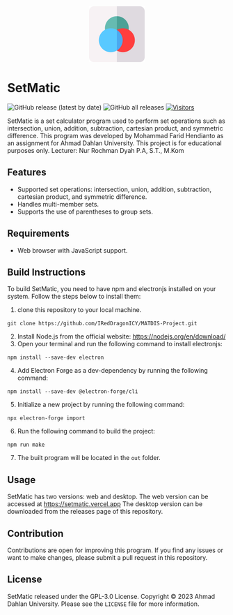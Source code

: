 <p align="center">
  <img src="./lib/imgs/icon/icon.png" width="128" height="128" alt="SetMatic">
</p>

# SetMatic
![GitHub release (latest by date)](https://img.shields.io/github/v/release/IRedDragonICY/MATDIS-Project?style=flat-square)
![GitHub all releases](https://img.shields.io/github/downloads/IRedDragonICY/MATDIS-Project/total?style=flat-square)
[![Visitors](https://api.visitorbadge.io/api/visitors?path=https%3A%2F%2Fgithub.com%2FIRedDragonICY%2FMATDIS-Project&label=Visitors&countColor=%23263759)](https://visitorbadge.io/status?path=https%3A%2F%2Fgithub.com%2FIRedDragonICY%2FMATDIS-Project)


SetMatic is a set calculator program used to perform set operations such as intersection, union, addition, subtraction, cartesian product, and symmetric difference. This program was developed by Mohammad Farid Hendianto as an assignment for Ahmad Dahlan University. This project is for educational purposes only.
Lecturer: Nur Rochman Dyah P.A, S.T., M.Kom
## Features

- Supported set operations: intersection, union, addition, subtraction, cartesian product, and symmetric difference.
- Handles multi-member sets.
- Supports the use of parentheses to group sets.

## Requirements

- Web browser with JavaScript support.

## Build Instructions

To build SetMatic, you need to have npm and electronjs installed on your system. Follow the steps below to install them:
1. clone this repository to your local machine.  

  ```
  git clone https://github.com/IRedDragonICY/MATDIS-Project.git
  ```

2. Install Node.js from the official website: https://nodejs.org/en/download/
3. Open your terminal and run the following command to install electronjs:

  ```
  npm install --save-dev electron
  ```
4. Add Electron Forge as a dev-dependency by running the following command:

  ```
  npm install --save-dev @electron-forge/cli 
  ```
5. Initialize a new project by running the following command:

  ```
  npx electron-forge import
  ```
6. Run the following command to build the project:

  ```
  npm run make
  ```
7. The built program will be located in the `out` folder.

## Usage
<!-- Jelaskan bahwa ada dua aplikasi yaitu aplikasi web dan aplikasi -->
SetMatic has two versions: web and desktop. The web version can be accessed at https://setmatic.vercel.app The desktop version can be downloaded from the releases page of this repository.

## Contribution

Contributions are open for improving this program. If you find any issues or want to make changes, please submit a pull request in this repository.

## License

SetMatic released under the GPL-3.0 License. Copyright © 2023 Ahmad Dahlan University. Please see the `LICENSE` file for more information.